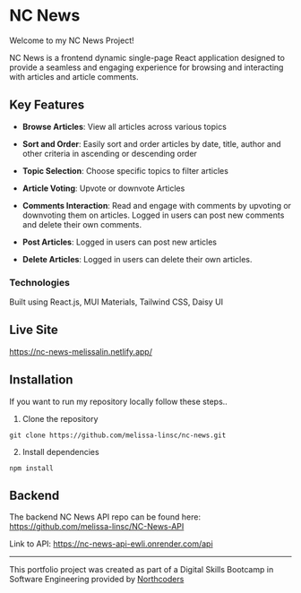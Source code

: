 # NC News

Welcome to my NC News Project!

NC News is a frontend dynamic single-page React application designed to provide a seamless and engaging experience for browsing and interacting with articles and article comments.

## Key Features

- **Browse Articles**: View all articles across various topics

- **Sort and Order**: Easily sort and order articles by date, title, author and other criteria in ascending or descending order

- **Topic Selection**: Choose specific topics to filter articles

- **Article Voting**: Upvote or downvote Articles

- **Comments Interaction**: Read and engage with comments by upvoting or downvoting them on articles. Logged in users can post new comments and delete their own comments.

- **Post Articles**: Logged in users can post new articles

- **Delete Articles**: Logged in users can delete their own articles.

### Technologies

Built using React.js, MUI Materials, Tailwind CSS, Daisy UI

## Live Site 

https://nc-news-melissalin.netlify.app/

## Installation

If you want to run my repository locally follow these steps..

1. Clone the repository

```
git clone https://github.com/melissa-linsc/nc-news.git
```

2. Install dependencies

```
npm install
```

## Backend 

The backend NC News API repo can be found here: 
https://github.com/melissa-linsc/NC-News-API

Link to API:
https://nc-news-api-ewli.onrender.com/api

<hr>

This portfolio project was created as part of a Digital Skills Bootcamp in Software Engineering provided by [Northcoders](https://northcoders.com/)